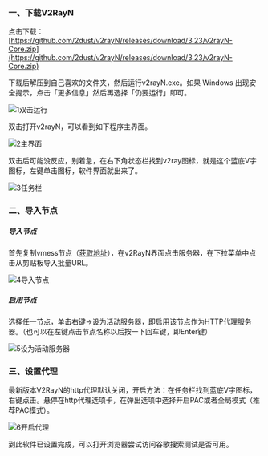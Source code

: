 ### 一、下载V2RayN


点击下载：[https://github.com/2dust/v2rayN/releases/download/3.23/v2rayN-Core.zip](https://github.com/2dust/v2rayN/releases/download/3.23/v2rayN-Core.zip)

下载后解压到自己喜欢的文件夹，然后运行v2rayN.exe。如果 Windows 出现安全提示，点击「更多信息」然后再选择「仍要运行」即可。

![1双击运行](https://cdn.jsdelivr.net/gh/freefq/tutorials@master/img/1.png)



双击打开v2rayN，可以看到如下程序主界面。

![2主界面](https://cdn.jsdelivr.net/gh/freefq/tutorials@master/img/2.png)

双击后可能没反应，别着急，在右下角状态栏找到v2ray图标，就是这个蓝底V字图标，左键单击图标，软件界面就出来了。

![3任务栏](https://cdn.jsdelivr.net/gh/freefq/tutorials@master/img/3.png)

### 二、导入节点

##### 导入节点

首先复制vmess节点（[获取地址](https://github.com/v2ray-links/v2ray-free)），在v2RayN界面点击服务器，在下拉菜单中点击从剪贴板导入批量URL。

![4导入节点](https://cdn.jsdelivr.net/gh/freefq/tutorials@master/img/4.png)



##### 启用节点

选择任一节点，单击右键->设为活动服务器，即启用该节点作为HTTP代理服务器。（也可以在左键点击节点名称以后按一下回车键，即Enter键）

![5设为活动服务器](https://cdn.jsdelivr.net/gh/freefq/tutorials@master/img/5.png)



### 三、设置代理

最新版本V2RayN的http代理默认关闭，开启方法：在任务栏找到蓝底V字图标，右键点击。悬停在http代理选项卡，在弹出选项中选择开启PAC或者全局模式（推荐PAC模式）。

![6开启代理](https://cdn.jsdelivr.net/gh/freefq/tutorials@master/img/6.png)

到此软件已设置完成，可以打开浏览器尝试访问谷歌搜索测试是否可用。

